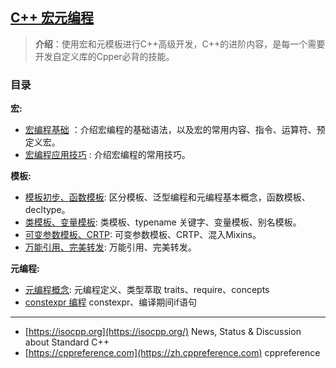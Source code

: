 ## [C++ 宏元编程](#)
> **介绍**：使用宏和元模板进行C++高级开发，C++的进阶内容，是每一个需要开发自定义库的Cpper必背的技能。


### 目录
**宏:**
- [宏编程基础](docs/contents/macro/cxx_macro_syntax.md) ：介绍宏编程的基础语法，以及宏的常用内容、指令、运算符、预定义宏。
- [宏编程应用技巧](docs/contents/macro/cxx_macro_usage.md) : 介绍宏编程的常用技巧。

**模板:**
- [模板初步、函数模板](docs/contents/template/cxx_template_conception.md): 区分模板、泛型编程和元编程基本概念，函数模板、decltype。
- [类模板、变量模板](docs/contents/template/cxx_template_class.md): 类模板、typename 关键字、变量模板、别名模板。
- [可变参数模板、CRTP](docs/contents/template/cxx_template_para_crtp.md): 可变参数模板、CRTP、混入Mixins。
- [万能引用、完美转发](docs/contents/template/cxx_citation_forward_universal.md): 万能引用、完美转发。

**元编程:**
- [元编程概念](docs/contents/meta/cxx_meta_conception.md): 元编程定义、类型萃取 traits、require、concepts
- [constexpr 编程](docs/contents/meta/cxx_meta_constexpr.md) constexpr、编译期间if语句


---
- [https://isocpp.org](https://isocpp.org/) News, Status & Discussion about Standard C++
- [https://cppreference.com](https://zh.cppreference.com) cppreference